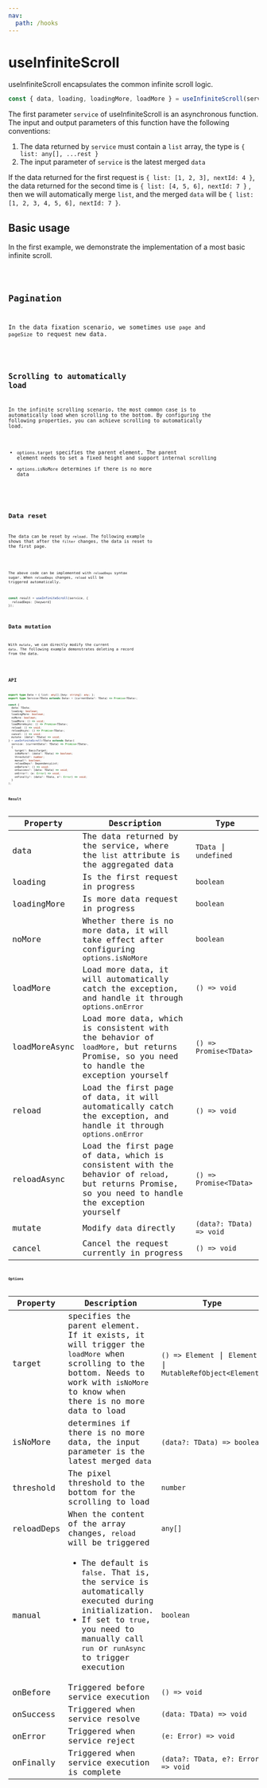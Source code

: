 ```yaml
---
nav:
  path: /hooks
---
```


# useInfiniteScroll

useInfiniteScroll encapsulates the common infinite scroll logic.

```js
const { data, loading, loadingMore, loadMore } = useInfiniteScroll(service);
```

The first parameter `service` of useInfiniteScroll is an asynchronous function. The input and output parameters of this function have the following conventions:

1. The data returned by `service` must contain a `list` array, the type is `{ list: any[], ...rest }`
2. The input parameter of `service` is the latest merged `data`

If the data returned for the first request is `{ list: [1, 2, 3], nextId: 4 }`, the data returned for the second time is `{ list: [4, 5, 6], nextId: 7 }` , then we will automatically merge `list`, and the merged `data` will be `{ list: [1, 2, 3, 4, 5, 6], nextId: 7 }`.

## Basic usage

In the first example, we demonstrate the implementation of a most basic infinite scroll.

<code src="./demo/default.tsx" />

## Pagination

In the data fixation scenario, we sometimes use `page` and `pageSize` to request new data.

<code src="./demo/pagination.tsx" />

## Scrolling to automatically load

In the infinite scrolling scenario, the most common case is to automatically load when scrolling to the bottom. By configuring the following properties, you can achieve scrolling to automatically load.

- `options.target` specifies the parent element, The parent element needs to set a fixed height and support internal scrolling
- `options.isNoMore` determines if there is no more data

<code src="./demo/scroll.tsx" />

## Data reset

The data can be reset by `reload`. The following example shows that after the `filter` changes, the data is reset to the first page.

<code src="./demo/reload.tsx" />

The above code can be implemented with `reloadDeps` syntax sugar. When `reloadDeps` changes, `reload` will be triggered automatically.

```ts
const result = useInfiniteScroll(service, {
  reloadDeps: [keyword]
});
```

## Data mutation

With `mutate`, we can directly modify the current `data`. The following example demonstrates deleting a record from the data.

<code src="./demo/mutate.tsx" />

## API

```ts
export type Data = { list: any[];[key: string]: any; };
export type Service<TData extends Data> = (currentData?: TData) => Promise<TData>;

const {
  data: TData;
  loading: boolean;
  loadingMore: boolean;
  noMore: boolean;
  loadMore: () => void;
  loadMoreAsync: () => Promise<TData>;
  reload: () => void;
  reloadAsync: () => Promise<TData>;
  cancel: () => void;
  mutate: (data?: TData) => void;
} = useInfiniteScroll<TData extends Data>(
  service: (currentData?: TData) => Promise<TData>,
  {
    target?: BasicTarget;
    isNoMore?: (data?: TData) => boolean;
    threshold?: number;
    manual?: boolean;
    reloadDeps?: DependencyList;
    onBefore?: () => void;
    onSuccess?: (data: TData) => void;
    onError?: (e: Error) => void;
    onFinally?: (data?: TData, e?: Error) => void;
  }
);
```

### Result

| Property      | Description                                                                                                                                       | Type                     |
| ------------- | ------------------------------------------------------------------------------------------------------------------------------------------------- | ------------------------ |
| data          | The data returned by the service, where the `list` attribute is the aggregated data                                                               | `TData` \| `undefined`   |
| loading       | Is the first request in progress                                                                                                                  | `boolean`                |
| loadingMore   | Is more data request in progress                                                                                                                  | `boolean`                |
| noMore        | Whether there is no more data, it will take effect after configuring `options.isNoMore`                                                           | `boolean`                |
| loadMore      | Load more data, it will automatically catch the exception, and handle it through `options.onError`                                                | `() => void`             |
| loadMoreAsync | Load more data, which is consistent with the behavior of `loadMore`, but returns Promise, so you need to handle the exception yourself            | `() => Promise<TData>`   |
| reload        | Load the first page of data, it will automatically catch the exception, and handle it through `options.onError`                                   | `() => void`             |
| reloadAsync   | Load the first page of data, which is consistent with the behavior of `reload`, but returns Promise, so you need to handle the exception yourself | `() => Promise<TData>`   |
| mutate        | Modify `data` directly                                                                                                                            | `(data?: TData) => void` |
| cancel        | Cancel the request currently in progress                                                                                                          | `() => void`             |

### Options

| Property   | Description                                                                                                                                                                                                     | Type                                                        | Default |
| ---------- | --------------------------------------------------------------------------------------------------------------------------------------------------------------------------------------------------------------- | ----------------------------------------------------------- | ------- |
| target     | specifies the parent element. If it exists, it will trigger the `loadMore` when scrolling to the bottom. Needs to work with `isNoMore` to know when there is no more data to load                               | `() => Element` \| `Element` \| `MutableRefObject<Element>` | -       |
| isNoMore   | determines if there is no more data, the input parameter is the latest merged `data`                                                                                                                            | `(data?: TData) => boolean`                                 | -       |
| threshold  | The pixel threshold to the bottom for the scrolling to load                                                                                                                                                     | `number`                                                    | `100`   |
| reloadDeps | When the content of the array changes, `reload` will be triggered                                                                                                                                               | `any[]`                                                     | -       |
| manual     | <ul><li> The default is `false`. That is, the service is automatically executed during initialization. </li><li>If set to `true`, you need to manually call `run` or `runAsync` to trigger execution </li></ul> | `boolean`                                                   | `false` |
| onBefore   | Triggered before service execution                                                                                                                                                                              | `() => void`                                                | -       |
| onSuccess  | Triggered when service resolve                                                                                                                                                                                  | `(data: TData) => void`                                     | -       |
| onError    | Triggered when service reject                                                                                                                                                                                   | `(e: Error) => void`                                        | -       |
| onFinally  | Triggered when service execution is complete                                                                                                                                                                    | `(data?: TData, e?: Error) => void`                         | -       |
